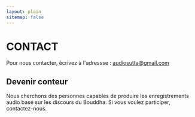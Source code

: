 ```yaml
---
layout: plain
sitemap: false
---
```


# CONTACT

Pour nous contacter, écrivez à l'adressse : ­<audiosutta@gmail.com>

## Devenir conteur

Nous cherchons des personnes capables de produire les enregistrements audio basé sur les discours du Bouddha. Si vous voulez participer, contactez-nous.
